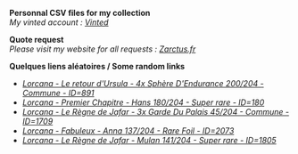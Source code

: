 **Personnal CSV files for my collection**  
*My vinted account : [Vinted](https://www.vinted.fr/member/223153477)*

**Quote request**  
*Please visit my website for all requests : [Zarctus.fr](https://www.zarctus.fr/)*


**Quelques liens aléatoires / Some random links**
- *[Lorcana - Le retour d'Ursula - 4x Sphère D'Endurance 200/204 - Commune - ID=891](https://www.vinted.fr/items/6057349677-lorcana-le-retour-dursula-4x-sphere-dendurance-200204-commune-id891)*
- *[Lorcana - Premier Chapitre - Hans 180/204 - Super rare - ID=180](https://www.vinted.fr/items/5692787972-lorcana-premier-chapitre-hans-180204-super-rare-id180)*
- *[Lorcana - Le Règne de Jafar - 3x Garde Du Palais 45/204 - Commune - ID=1709](https://www.vinted.fr/items/6489102284-lorcana-le-regne-de-jafar-3x-garde-du-palais-45204-commune-id1709)*
- *[Lorcana - Fabuleux - Anna 137/204 - Rare Foil - ID=2073](https://www.vinted.fr/items/7006523795-lorcana-fabuleux-anna-137204-rare-foil-id2073)*
- *[Lorcana - Le Règne de Jafar - Mulan 141/204 - Super rare - ID=1805](https://www.vinted.fr/items/6539936124-lorcana-le-regne-de-jafar-mulan-141204-super-rare-id1805)*
